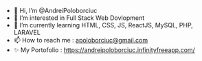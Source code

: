 - 👋 Hi, I’m @AndreiPoloborciuc
- 👀 I’m interested in Full Stack Web Dovlopment
- 🌱 I’m currently learning HTML, CSS, JS, ReactJS, MySQL, PHP, LARAVEL
- 📫 How to reach me : apoloborciuc@gmail.com
- ✨ My Portofolio : https://andreipoloborciuc.infinityfreeapp.com/

<!---
AndreiPoloborciuc/AndreiPoloborciuc is a ✨ special ✨ repository because its `README.md` (this file) appears on your GitHub profile.
You can click the Preview link to take a look at your changes.
--->
